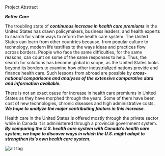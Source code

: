 Project Abstract

***Better Care***

The troubling state of ***continuous increase in health care premiums*** in the United States has drawn policymakers, business leaders, and health experts to search for viable ways to reform the health care system.
The United States can learn from other countries because, from popular culture to technology, modern life testifies to the ways ideas and practices flow across borders. People who face the same difficulties, for the same reasons, can count on some of the same responses to help. Thus, the search for solutions has become global in scope, as the United States looks beyond its borders to examine how other industrialized nations provide and finance health care. Such lessons from abroad are possible by ***cross-national comparisons and analyses of the extensive comparative data and information available***.

There is not an exact cause for increase in health care premiums in United States as they have morphed through the years. Some of them have been cost of new technologies, chronic diseases and high administrative costs. ***We hope to analyze the major contributing factors in this increase***. 

Health care in the United States is offered mostly through the private sector while in Canada it is administered through a provincial government system. ***By comparing the U.S. health care system with Canada’s health care system, we hope to discover ways in which the U.S. might adapt to strengthen its’s own health care system***.







![alt tag](https://github.com/SJSU272Lab/Fall16-Team17/blob/master/Team%20Project/architecture-diagram.PNG)

